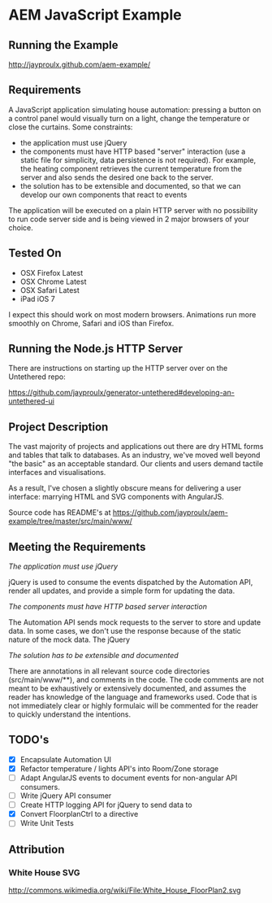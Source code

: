 AEM JavaScript Example
======================

Running the Example
-------------------

http://jayproulx.github.com/aem-example/

Requirements
------------

A JavaScript application simulating house automation: pressing a button on a control panel would visually turn on a light, change the temperature or close the curtains. Some constraints:
- the application must use jQuery
- the components must have HTTP based "server" interaction (use a static file for simplicity, data persistence is not required). For example, the heating component retrieves the current temperature from the server and also sends the desired one back to the server.
- the solution has to be extensible and documented, so that we can develop our own components that react to events

The application will be executed on a plain HTTP server with no possibility to run code server side and is being viewed in 2 major browsers of your choice.

Tested On
---------

- OSX Firefox Latest
- OSX Chrome Latest
- OSX Safari Latest
- iPad iOS 7

I expect this should work on most modern browsers.  Animations run more smoothly on Chrome, Safari and iOS than Firefox.

Running the Node.js HTTP Server
-------------------------------

There are instructions on starting up the HTTP server over on the Untethered repo:

https://github.com/jayproulx/generator-untethered#developing-an-untethered-ui

Project Description
-------------------

The vast majority of projects and applications out there are dry HTML forms and tables that talk to databases.  As an industry, we've moved well beyond "the basic" as an acceptable standard.  Our clients and users demand tactile interfaces and visualisations.

As a result, I've chosen a slightly obscure means for delivering a user interface: marrying HTML and SVG components with AngularJS.

Source code has README's at https://github.com/jayproulx/aem-example/tree/master/src/main/www/

Meeting the Requirements
------------------------

_The application must use jQuery_

jQuery is used to consume the events dispatched by the Automation API, render all updates, and provide  a simple form
for updating the data.

_The components must have HTTP based server interaction_

The Automation API sends mock requests to the server to store and update data.  In some cases, we don't use the response
because of the static nature of the mock data.  The jQuery

_The solution has to be extensible and documented_

There are annotations in all relevant source code directories (src/main/www/**), and comments in the code.  The code
comments are not meant to be exhaustively or extensively documented, and assumes the reader has knowledge of the
language and frameworks used.  Code that is not immediately clear or highly formulaic will be commented for the reader
to quickly understand the intentions.

TODO's
------

- [x] Encapsulate Automation UI
- [x] Refactor temperature / lights API's into Room/Zone storage
- [ ] Adapt AngularJS events to document events for non-angular API consumers.
- [ ] Write jQuery API consumer
- [ ] Create HTTP logging API for jQuery to send data to
- [x] Convert FloorplanCtrl to a directive
- [ ] Write Unit Tests

Attribution
-----------

### White House SVG ###

http://commons.wikimedia.org/wiki/File:White_House_FloorPlan2.svg


